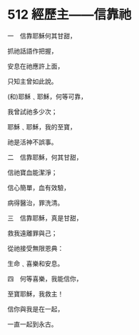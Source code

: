 # 512 經歷主——信靠祂

一　信靠耶穌何其甘甜，

抓祂話語作把握，

安息在祂應許上面，

只知主曾如此說。

(和)耶穌﹑耶穌，何等可靠，

我曾試祂多少次；

耶穌﹑耶穌，我的至寶，

祂是活神不誤事。

二　信靠耶穌，何其甘甜，

信祂寶血能潔淨；

信心簡單，血有效驗，

病得醫治，罪洗清。

三　信靠耶穌，真是甘甜，

救我遠離罪與己；

從祂接受無限恩典：

生命﹑喜樂和安息。

四　何等喜樂，我能信你，

至寶耶穌，我救主！

信你與我是在一起，

一直一起到永古。

